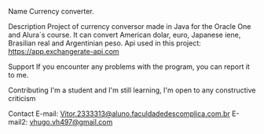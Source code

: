 Name
Currency converter.

Description
Project of currency conversor made in Java for the Oracle One and Alura´s course. It can convert American dolar, euro, Japanese iene, Brasilian real and Argentinian peso.
Api used in this project: https://app.exchangerate-api.com

Support
If you encounter any problems with the program, you can report it to me.

Contributing
I'm a student and I'm still learning, I'm open to any constructive criticism

Contact
E-mail: Vitor.2333313@aluno.faculdadedescomplica.com.br
E-mail2: vhugo.vh497@gmail.com
